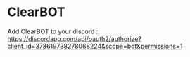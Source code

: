 # ClearBOT
Add ClearBOT to your discord : https://discordapp.com/api/oauth2/authorize?client_id=378619738278068224&scope=bot&permissions=1
